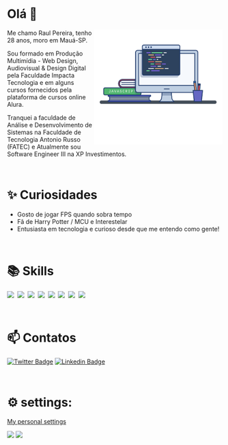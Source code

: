 # Olá 👋

<img align="right" src="https://raw.githubusercontent.com/leovargasdev/leovargasdev/master/.github/image.png" width="300"/>

Me chamo Raul Pereira, tenho 28 anos, moro em Mauá-SP.

Sou formado em Produção Multimídia - Web Design, Audiovisual & Design Digital pela Faculdade Impacta Tecnologia e em alguns cursos fornecidos pela plataforma de cursos online Alura.

Tranquei a faculdade de Análise e Desenvolvimento de Sistemas na Faculdade de Tecnologia Antonio Russo (FATEC) e Atualmente sou Software Engineer III na XP Investimentos.

&nbsp;

# ✨ Curiosidades

- Gosto de jogar FPS quando sobra tempo
- Fã de Harry Potter / MCU e Interestelar
- Entusiasta em tecnologia e curioso desde que me entendo como gente!

&nbsp;

# 📚 Skills

<img src="https://xesque.rocketseat.dev/platform/tech/html5.svg" height="35px" />&nbsp;
<img src="https://xesque.rocketseat.dev/platform/tech/css3.svg" height="35px" />&nbsp;
<img src="https://xesque.rocketseat.dev/platform/tech/javascript.svg" height="35px"/>&nbsp;
<img src="https://xesque.rocketseat.dev/platform/tech/typescript.svg" height="35px"/>&nbsp;
<img src="https://xesque.rocketseat.dev/platform/tech/react-native.svg" height="35px"/>&nbsp;
<img src="https://xesque.rocketseat.dev/platform/tech/reactjs.svg" height="35px" />&nbsp;
<img src="https://xesque.rocketseat.dev/platform/tech/nextjs.svg" height="35px" />&nbsp;
<img src="https://xesque.rocketseat.dev/platform/tech/node.svg" height="35px" />&nbsp;

&nbsp;

# 📫 Contatos

[![Twitter Badge](https://img.shields.io/badge/@raulpesilva-2D425E?style=flat&labelColor=2D425E&logo=twitter&logoColor=white&link=https://twitter.com/raulpesilva)](https://twitter.com/raulpesilva)
[![Linkedin Badge](https://img.shields.io/badge/raulpesilva-2D425E?style=flat&labelColor=2D425E&logo=linkedin&logoColor=white&link=https://www.linkedin.com/in/raulpesilva/)](https://www.linkedin.com/in/raulpesilva/)

&nbsp;

# ⚙️ settings:

[My personal settings](Config.md)

<div>
  <picture>
    <source
      srcset="
        https://github-readme-stats.vercel.app/api?username=raulpesilva&show_icons=true&theme=github_dark&include_all_commits=true&count_private=true&border_color=0D111700&bg_color=0D111700
      "
      media="(prefers-color-scheme: dark)"
    />
    <source
      srcset="
        https://github-readme-stats.vercel.app/api?username=raulpesilva&show_icons=true&theme=default&include_all_commits=true&count_private=true&border_color=0D111700&bg_color=0D111700
      "
      media="(prefers-color-scheme: light), (prefers-color-scheme: no-preference)"
    />
    <img
      height="180em"
      src="https://github-readme-stats.vercel.app/api?username=raulpesilva&show_icons=true&theme=github_dark&include_all_commits=true&count_private=true&border_color=0D111700&bg_color=0D111700"
    />
  </picture>
  <picture>
    <source
      srcset="
        https://github-readme-stats.vercel.app/api/top-langs/?username=raulpesilva&layout=compact&langs_count=7&theme=github_dark&border_color=0D111700&bg_color=0D111700
      "
      media="(prefers-color-scheme: dark)"
    />
    <source
      srcset="
        https://github-readme-stats.vercel.app/api/top-langs/?username=raulpesilva&layout=compact&langs_count=7&theme=default&border_color=0D111700&bg_color=0D111700
      "
      media="(prefers-color-scheme: light), (prefers-color-scheme: no-preference)"
    />
    <img
      height="180em"
      src="https://github-readme-stats.vercel.app/api/top-langs/?username=raulpesilva&layout=compact&langs_count=7&theme=github_dark&border_color=0D111700&bg_color=0D111700"
    />
  </picture>
</div>
<img hidden height="0px" width="0px" style="width: 0px; height: 0px;" src="https://profile-counter.glitch.me/raulpesilva/count.svg" alt="visitor badge"/>
